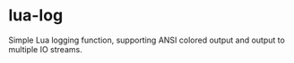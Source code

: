 # lua-log
Simple Lua logging function, supporting ANSI colored output and output to multiple IO streams.
